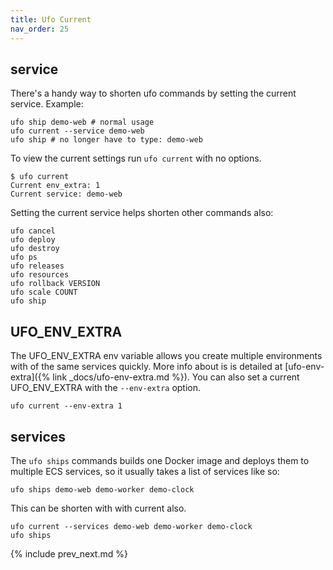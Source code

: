 ```yaml
---
title: Ufo Current
nav_order: 25
---
```


## service

There's a handy way to shorten ufo commands by setting the current service.  Example:

    ufo ship demo-web # normal usage
    ufo current --service demo-web
    ufo ship # no longer have to type: demo-web

To view the current settings run `ufo current` with no options.

    $ ufo current
    Current env_extra: 1
    Current service: demo-web

Setting the current service helps shorten other commands also:

    ufo cancel
    ufo deploy
    ufo destroy
    ufo ps
    ufo releases
    ufo resources
    ufo rollback VERSION
    ufo scale COUNT
    ufo ship

## UFO_ENV_EXTRA

The UFO_ENV_EXTRA env variable allows you create multiple environments with of the same services quickly.  More info about is is detailed at [ufo-env-extra]({% link _docs/ufo-env-extra.md %}).  You can also set a current UFO_ENV_EXTRA with the `--env-extra` option.

    ufo current --env-extra 1

## services

The `ufo ships` commands builds one Docker image and deploys them to multiple ECS services, so it usually takes a list of services like so:

    ufo ships demo-web demo-worker demo-clock

This can be shorten with with current also.

    ufo current --services demo-web demo-worker demo-clock
    ufo ships

{% include prev_next.md %}
